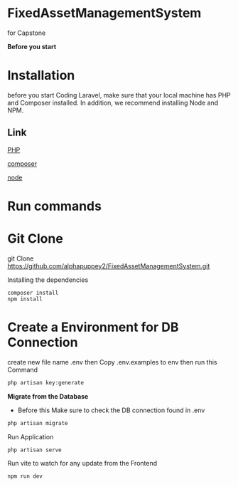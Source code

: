 # FixedAssetManagementSystem
for Capstone 

**Before you start**

# **Installation** 

before you start Coding Laravel, make sure that your local machine has PHP and Composer installed. In addition, we recommend installing Node and NPM.
## Link
[PHP](https://www.php.net/)

[composer](https://getcomposer.org/)

[node](https://nodejs.org/en)


# Run commands #

# Git Clone
git Clone https://github.com/alphapuppey2/FixedAssetManagementSystem.git

Installing the dependencies	

    composer install
    npm install

# Create a Environment for DB Connection
create new file name .env then Copy .env.examples to env then run this Command
```bash
php artisan key:generate
```

**Migrate from the Database**

- Before this Make sure to check the DB connection found in .env

```bash
php artisan migrate
```
Run Application
```bash
php artisan serve
```
Run vite to watch for any update from the Frontend
  ```bash
npm run dev
```
